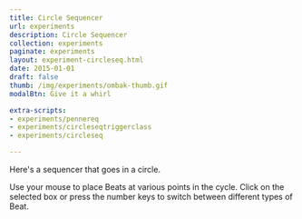 ```yaml
---
title: Circle Sequencer
url: experiments
description: Circle Sequencer
collection: experiments
paginate: experiments
layout: experiment-circleseq.html
date: 2015-01-01
draft: false
thumb: /img/experiments/ombak-thumb.gif
modalBtn: Give it a whirl

extra-scripts:
- experiments/pennereq
- experiments/circleseqtriggerclass
- experiments/circleseq

---
```

Here's a sequencer that goes in a circle.

Use your mouse to place Beats at various points in the cycle. Click on the selected box or press the number keys to switch between different types of Beat.